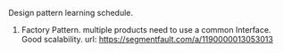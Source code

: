 Design pattern learning schedule.

1. Factory Pattern.
multiple products need to use a common Interface. Good scalability.
url: https://segmentfault.com/a/1190000013053013
